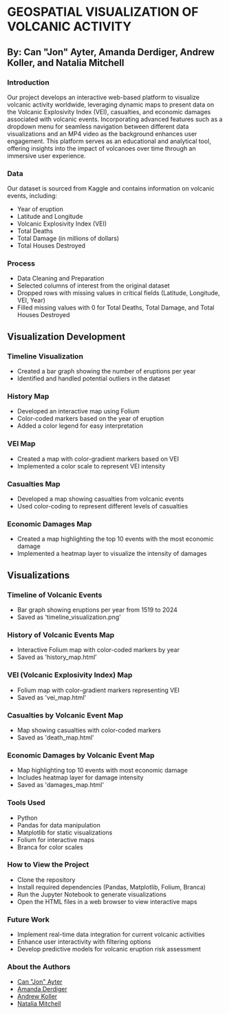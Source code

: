 # GEOSPATIAL VISUALIZATION OF VOLCANIC ACTIVITY
## By: Can "Jon" Ayter, Amanda Derdiger, Andrew Koller, and Natalia Mitchell

### Introduction
Our project develops an interactive web-based platform to visualize volcanic activity worldwide, leveraging dynamic maps to present data on the Volcanic Explosivity Index (VEI), casualties, and economic damages associated with volcanic events. Incorporating advanced features such as a dropdown menu for seamless navigation between different data visualizations and an MP4 video as the background enhances user engagement. This platform serves as an educational and analytical tool, offering insights into the impact of volcanoes over time through an immersive user experience.

### Data
Our dataset is sourced from Kaggle and contains information on volcanic events, including:

* Year of eruption
* Latitude and Longitude
* Volcanic Explosivity Index (VEI)
* Total Deaths
* Total Damage (in millions of dollars)
* Total Houses Destroyed

### Process
* Data Cleaning and Preparation
* Selected columns of interest from the original dataset
* Dropped rows with missing values in critical fields (Latitude, Longitude, VEI, Year)
* Filled missing values with 0 for Total Deaths, Total Damage, and Total Houses Destroyed

## Visualization Development

### Timeline Visualization
* Created a bar graph showing the number of eruptions per year
* Identified and handled potential outliers in the dataset

### History Map
* Developed an interactive map using Folium
* Color-coded markers based on the year of eruption
* Added a color legend for easy interpretation

### VEI Map
* Created a map with color-gradient markers based on VEI
* Implemented a color scale to represent VEI intensity

### Casualties Map
* Developed a map showing casualties from volcanic events
* Used color-coding to represent different levels of casualties


### Economic Damages Map
* Created a map highlighting the top 10 events with the most economic damage
* Implemented a heatmap layer to visualize the intensity of damages

## Visualizations
### Timeline of Volcanic Events
* Bar graph showing eruptions per year from 1519 to 2024
* Saved as 'timeline_visualization.png'

### History of Volcanic Events Map
* Interactive Folium map with color-coded markers by year
* Saved as 'history_map.html'

### VEI (Volcanic Explosivity Index) Map
* Folium map with color-gradient markers representing VEI
* Saved as 'vei_map.html'

### Casualties by Volcanic Event Map
* Map showing casualties with color-coded markers
* Saved as 'death_map.html'

### Economic Damages by Volcanic Event Map
* Map highlighting top 10 events with most economic damage
* Includes heatmap layer for damage intensity
* Saved as 'damages_map.html'

### Tools Used
* Python
* Pandas for data manipulation
* Matplotlib for static visualizations
* Folium for interactive maps
* Branca for color scales

### How to View the Project
* Clone the repository
* Install required dependencies (Pandas, Matplotlib, Folium, Branca)
* Run the Jupyter Notebook to generate visualizations
* Open the HTML files in a web browser to view interactive maps

### Future Work
* Implement real-time data integration for current volcanic activities
* Enhance user interactivity with filtering options
* Develop predictive models for volcanic eruption risk assessment

### About the Authors
* [Can "Jon" Ayter](https://github.com/canayter)
* [Amanda Derdiger](https://github.com/aderdiger)
* [Andrew Koller](https://github.com/AEKoller)
* [Natalia Mitchell](https://github.com/nmitchell1219) 

